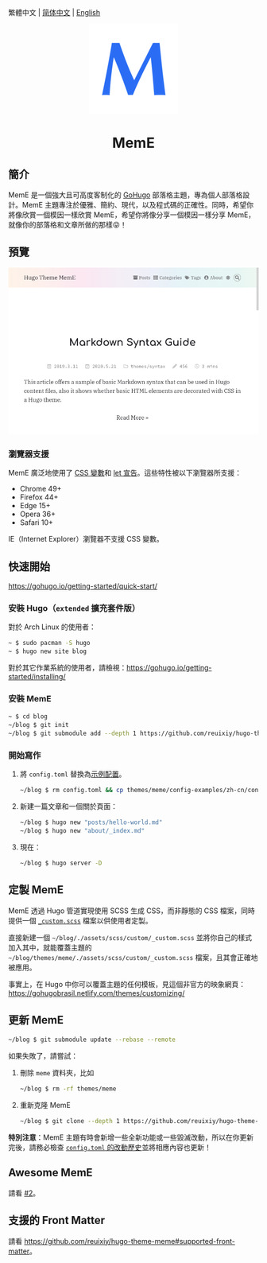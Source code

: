 繁體中文 |
[简体中文](https://github.com/reuixiy/hugo-theme-meme/blob/master/README.zh-cn.md) |
[English](https://github.com/reuixiy/hugo-theme-meme/blob/master/README.md)

<div align="center"><img src="https://raw.githubusercontent.com/reuixiy/hugo-theme-meme/master/static/icons/apple-touch-icon.png" /></div>

# <div align="center">MemE</div>

## 簡介

MemE 是一個強大且可高度客制化的 [GoHugo](https://github.com/gohugoio/hugo) 部落格主題，專為個人部落格設計。MemE 主題專注於優雅、簡約、現代，以及程式碼的正確性。同時，希望你將像欣賞一個模因一樣欣賞 MemE，希望你將像分享一個模因一樣分享 MemE，就像你的部落格和文章所做的那樣😝！

## 預覽

[![tn.png](https://raw.githubusercontent.com/reuixiy/hugo-theme-meme/master/images/tn.png)](https://themes.gohugo.io/themes/hugo-theme-meme/)

### 瀏覽器支援

MemE 廣泛地使用了 [CSS 變數](https://developer.mozilla.org/en-US/docs/Web/CSS/Using_CSS_custom_properties)和 [let 宣告](https://developer.mozilla.org/en-US/docs/Web/JavaScript/Reference/Statements/let)。這些特性被以下瀏覽器所支援：

- Chrome 49+
- Firefox 44+
- Edge 15+
- Opera 36+
- Safari 10+

IE（Internet Explorer）瀏覽器不支援 CSS 變數。

## 快速開始

https://gohugo.io/getting-started/quick-start/

### 安裝 Hugo（`extended` 擴充套件版）

對於 Arch Linux 的使用者：

```sh
~ $ sudo pacman -S hugo
~ $ hugo new site blog
```

對於其它作業系統的使用者，請檢視：https://gohugo.io/getting-started/installing/

### 安裝 MemE

```sh
~ $ cd blog
~/blog $ git init
~/blog $ git submodule add --depth 1 https://github.com/reuixiy/hugo-theme-meme.git themes/meme
```

### 開始寫作

1. 將 `config.toml` 替換為[示例配置](https://github.com/reuixiy/hugo-theme-meme/blob/master/config-examples/zh-cn/config.toml)。

   ```sh
   ~/blog $ rm config.toml && cp themes/meme/config-examples/zh-cn/config.toml config.toml
   ```

2. 新建一篇文章和一個關於頁面：

   ```sh
   ~/blog $ hugo new "posts/hello-world.md"
   ~/blog $ hugo new "about/_index.md"
   ```

3. 現在：

   ```sh
   ~/blog $ hugo server -D
   ```

## 定製 MemE

MemE 透過 Hugo 管道實現使用 SCSS 生成 CSS，而非靜態的 CSS 檔案，同時提供一個 [`_custom.scss`](https://github.com/reuixiy/hugo-theme-meme/blob/master/./assets/scss/custom/_custom.scss) 檔案以供使用者定製。

直接新建一個 `~/blog/./assets/scss/custom/_custom.scss` 並將你自己的樣式加入其中，就能覆蓋主題的 `~/blog/themes/meme/./assets/scss/custom/_custom.scss` 檔案，且其會正確地被應用。

事實上，在 Hugo 中你可以覆蓋主題的任何模板，見這個非官方的映象網頁：<https://gohugobrasil.netlify.com/themes/customizing/>

## 更新 MemE

```sh
~/blog $ git submodule update --rebase --remote
```

如果失敗了，請嘗試：

1. 刪除 `meme` 資料夾，比如

   ```sh
   ~/blog $ rm -rf themes/meme
   ```

2. 重新克隆 MemE

   ```sh
   ~/blog $ git clone --depth 1 https://github.com/reuixiy/hugo-theme-meme.git themes/meme
   ```

**特別注意**：MemE 主題有時會新增一些全新功能或一些毀滅改動，所以在你更新完後，請務必檢查 [`config.toml` 的改動歷史](https://github.com/reuixiy/hugo-theme-meme/commits/master/config-examples)並將相應內容也更新！

## Awesome MemE

請看 [#2](https://github.com/reuixiy/hugo-theme-meme/issues/2)。

## 支援的 Front Matter

請看 <https://github.com/reuixiy/hugo-theme-meme#supported-front-matter>。
